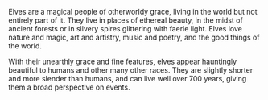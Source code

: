 Elves are a magical people of otherworldy grace, living in the world but not entirely part of it. They live in
places of ethereal beauty, in the midst of ancient forests or in silvery spires glittering with faerie light.
Elves love nature and magic, art and artistry, music and poetry, and the good things of the world.

With their unearthly grace and fine features, elves appear hauntingly beautiful to humans and other many other races. 
They are slightly shorter and more slender than humans, and can live well over 700 years, giving them a broad
perspective on events.
